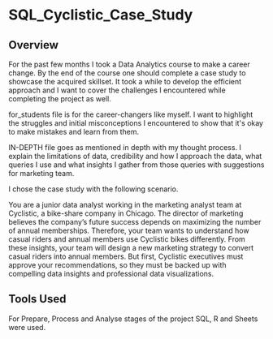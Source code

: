 # SQL_Cyclistic_Case_Study
## Overview
For the past few months I took a Data Analytics course to make a career change. By the end of the course one should complete a case study to showcase the acquired skillset.
It took a while to develop the efficient approach and I want to cover the challenges I encountered while completing the project as well.

for_students file is for the career-changers like myself. I want to highlight the struggles and initial misconceptions I encountered to show that it's okay to make mistakes and learn from them.

IN-DEPTH file goes as mentioned in depth with my thought process. I explain the limitations of data, credibility and how I approach the data, what queries I use and what insights I gather from those queries with suggestions for marketing team.

I chose the case study with the following scenario. 

You are a junior data analyst working in the marketing analyst team at Cyclistic, a bike-share company in Chicago. The director
of marketing believes the company’s future success depends on maximizing the number of annual memberships. Therefore,
your team wants to understand how casual riders and annual members use Cyclistic bikes differently. From these insights,
your team will design a new marketing strategy to convert casual riders into annual members. But first, Cyclistic executives
must approve your recommendations, so they must be backed up with compelling data insights and professional data
visualizations.
## Tools Used
For Prepare, Process and Analyse stages of the project SQL, R and Sheets were used. 


